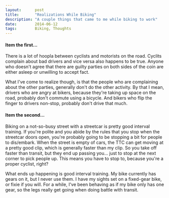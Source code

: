 ```yaml
---
layout:      post
title:       "Realizations While Biking"
description: "A couple things that came to me while biking to work"
date:        2014-06-12
tags:        Biking, Thoughts
---
```


#### Item the first...

There is a lot of hoopla between cyclists and motorists on the road. Cyclits complain about bad drivers and vice versa also happens to be true. Anyone who doesn't agree that there are guilty parties on both sides of the coin are either asleep or unwilling to accept fact.

What I've come to realize though, is that the people who are complaining about the other parties, generally don't do the other activity. By that I mean, drivers who are angry at bikers, because they're taking up space on the road, probably don't commute using a bicycle. And bikers who flip the finger to drivers non-stop, probably don't drive that much.

#### Item the second...

Biking on a not-so-busy street with a streetcar is pretty good interval training. If you're polite and you abide by the rules that you stop when the streetcar doors open, you're probably going to be stopping a bit for people to dis/embark. When the street is empty of cars, the TTC can get moving at a pretty good clip, which is generally faster than my clip. So you take off faster than transit, but they end up passing you... just to stop at the next corner to pick people up. This means you have to stop to, because you're a proper cyclist, right?

What ends up happening is good interval training. My bike currently has gears on it, but I never use them. I have my sights set on a fixed-gear bike, or fixie if you will. For a while, I've been behaving as if my bike only has one gear, so the legs really get going when doing battle with transit.
